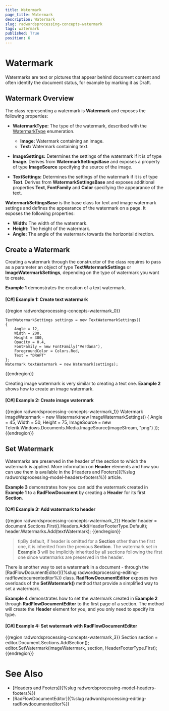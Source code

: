 ```yaml
---
title: Watermark
page_title: Watermark
description: Watermark
slug: radwordsprocessing-concepts-watermark
tags: watermark
published: True
position: 6
---
```


# Watermark


Watermarks are text or pictures that appear behind document content and often identify the document status, for example by marking it as Draft. 


## Watermark Overview


The class representing a watermark is __Watermark__ and exposes the following properties:

* __WatermarkType:__ The type of the watermark, described with the [WatermarkType](http://docs.telerik.com/devtools/wpf/api/html/t_telerik_windows_documents_flow_model_watermarks_watermarktype.htm) enumeration.
	* __Image:__ Watermark containing an image.
	* __Text:__ Watermark containing text.
	
* __ImageSettings:__ Determines the settings of the watermark if it is of type __Image__. Derives from __WatermarkSettingsBase__ and exposes a property of type __ImageSource__ specifying the source of the image.

* __TextSettings:__ Determines the settings of the watermark if it is of type __Text__. Derives from __WatermarkSettingsBase__ and exposes additional properties __Text__, __FontFamily__ and __Color__ specifying the appearance of the text.


__WatermarkSettingsBase__ is the base class for text and image watermark settings and defines the appearance of the watermark on a page. It exposes the following properties:

* __Width:__ The width of the watermark.
* __Height:__ The height of the watermark.
* __Angle:__ The angle of the watermark towards the horizontal direction.


## Create a Watermark

Creating a watermark through the constructor of the class requires to pass as a parameter an object of type __TextWatermarkSettings__ or __ImageWatermarkSettings__, depending on the type of watermark you want to create.

__Example 1__ demonstrates the creation of a text watermark.


#### __[C#] Example 1: Create text watermark__

{{region radwordsprocessing-concepts-watermark_0}}

    TextWatermarkSettings settings = new TextWatermarkSettings()
    {
        Angle = 12,
        Width = 200,
        Height = 300,
        Opacity = 0.4,
        FontFamily = new FontFamily("Verdana"),
        ForegroundColor = Colors.Red,
        Text = "DRAFT"
    };
    Watermark textWatermark = new Watermark(settings);
{{endregion}}


Creating image watermark is very similar to creating a text one. __Example 2__ shows how to create an image watermark.


#### __[C#] Example 2: Create image watermark__

{{region radwordsprocessing-concepts-watermark_1}}
    Watermark imageWatermark = new Watermark(new ImageWatermarkSettings()
    {
        Angle = 45,
        Width = 50,
        Height = 75,
        ImageSource = new Telerik.Windows.Documents.Media.ImageSource(imageStream, "png")
    });
{{endregion}}


## Set Watermark 


Watermarks are preserved in the header of the section to which the watermark is applied. More information on __Header__ elements and how you can use them is available in the [Headers and Footers]({%slug radwordsprocessing-model-headers-footers%}) article.


__Example 3__ demonstrates how you can add the watermark created in __Example 1__ to a __RadFlowDocument__ by creating a __Header__ for its first __Section__.

#### __[C#] Example 3: Add watermark to header__

{{region radwordsprocessing-concepts-watermark_2}}
    Header header = document.Sections.First().Headers.Add(HeaderFooterType.Default);
    header.Watermarks.Add(textWatermark);
{{endregion}}

>tipBy default, if header is omitted for a __Section__ other than the first one, it is inherited from the previous __Section__. The watermark set in __Example 3__ will be implicitly inherited by all sections following the first one since watermarks are preserved in the header.


There is another way to set a watermark in a document - through the [RadFlowDocumentEditor]({%slug radwordsprocessing-editing-radflowdocumenteditor%}) class. __RadFlowDocumentEditor__ exposes two overloads of the __SetWatermark()__ method that provide a simplified way to set a watermark. 

__Example 4__ demonstrates how to set the watermark created in __Example 2__ through __RadFlowDocumentEditor__ to the first page of a section. The method will create the __Header__ element for you, and you only need to specify its type.


#### __[C#] Example 4: Set watermark with RadFlowDocumentEditor__

{{region radwordsprocessing-concepts-watermark_3}}
    Section section = editor.Document.Sections.AddSection();
    editor.SetWatermark(imageWatermark, section, HeaderFooterType.First);
{{endregion}}


# See Also

 * [Headers and Footers]({%slug radwordsprocessing-model-headers-footers%})
 * [RadFlowDocumentEditor]({%slug radwordsprocessing-editing-radflowdocumenteditor%})